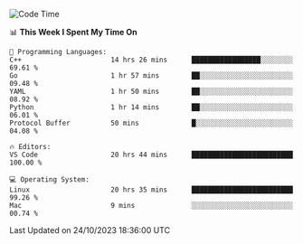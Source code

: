 
<!--START_SECTION:waka-->
![Code Time](http://img.shields.io/badge/Code%20Time-1%2C212%20hrs%209%20mins-blue)

📊 **This Week I Spent My Time On** 

```text
💬 Programming Languages: 
C++                      14 hrs 26 mins      █████████████████░░░░░░░░   69.61 % 
Go                       1 hr 57 mins        ██░░░░░░░░░░░░░░░░░░░░░░░   09.48 % 
YAML                     1 hr 50 mins        ██░░░░░░░░░░░░░░░░░░░░░░░   08.92 % 
Python                   1 hr 14 mins        ██░░░░░░░░░░░░░░░░░░░░░░░   06.01 % 
Protocol Buffer          50 mins             █░░░░░░░░░░░░░░░░░░░░░░░░   04.08 % 

🔥 Editors: 
VS Code                  20 hrs 44 mins      █████████████████████████   100.00 % 

💻 Operating System: 
Linux                    20 hrs 35 mins      █████████████████████████   99.26 % 
Mac                      9 mins              ░░░░░░░░░░░░░░░░░░░░░░░░░   00.74 % 
```


 Last Updated on 24/10/2023 18:36:00 UTC
<!--END_SECTION:waka-->

